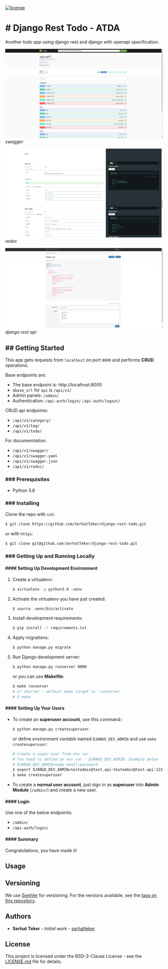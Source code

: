 [![license](https://img.shields.io/badge/license-bsd%203--clause-blue.svg)](https://opensource.org/licenses/bsd-3-clause)

# # Django Rest Todo - ATDA

Another todo app using django rest and django with openapi specification.

![openapi - swagger](./docs/img/screenshots/swagger.png)
_swagger_

![openapi - redoc](./docs/img/screenshots/redoc.png)
_redoc_

![django rest](./docs/img/screenshots/drf.png)
_django rest api_

## ## Getting Started

This app gets requests from `localhost` on port `8000` and performs __CRUD__
operations.

<!-- `GET` `PUT` `DELETE` `POST` -->

Base endpoints are:
- The base endpoint is: http://localhost:8000
- `$base_url` for `api` is `/api/v1/`
- Admin panels: `/admin/`
- Authentication: `/api-auth/login/` `/api-auth/logout/`

CRUD api endpoints:
- `/api/v1/category/`
- `/api/v1/tag/`
- `/api/v1/todo/`

For documemtation:
- `/api/v1/swagger/`
- `/api/v1/swagger.yaml`
- `/api/v1/swagger.json`
- `/api/v1/redoc/`


### ### Prerequisites

- Python 3.8

### ### Installing

Clone the repo with `ssh`:

```bash
$ git clone https://github.com/SerhatTeker/django-rest-todo.git
```

or with `https`:

```bash
$ git clone git@github.com:SerhatTeker/django-rest-todo.git
```

### ### Getting Up and Running Locally

#### #### Setting Up Development Environment

1. Create a virtualenv:

    ```bash
    $ virtualenv -p python3.8 .venv
    ```

2. Activate the virtualenv you have just created:

    ```bash
    $ source .venv/bin/activate
    ```

3.  Install development requirements:

    ```bash
    $ pip install -r requirements.txt
    ```

4. Apply migrations:

    ```bash
    $ python manage.py migrate
    ```

5. Run Django development server:

    ```bash
    $ python manage.py runserver 8000
    ```

    or you can use __Makefile__:

    ```bash
    $ make runserver
    # or shorter : default make target is `runserver`
    # $ make
    ```

#### #### Setting Up Your Users

* To create an **superuser account**, use this command::

    ```bash
    $ python manage.py createsuperuser
    ```

    or define _environment variable_ named `DJANGO_DEV_ADMIN` and use `make
    createsuperuser`:

    ```bash
    # Create a super user from env var
    # You need to define an env var : DJANGO_DEV_ADMIN. Example below
    # DJANGO_DEV_ADMIN=name:email:password
    $ export DJANGO_DEV_ADMIN=testadmin@test.api:testadmin@test.api:123asX3?23
    $ make createsuperuser
    ```

* To create a **normal user account**, just sign in as __superuser__ into
 __Admin Module__ (`/admin/`) and create a new user.

#### #### Login

Use one of the below endpoints:

- `/admin/`
- `/api-auth/login/`

#### #### Summary

Congratulations, you have made it!

<!--
## Running the tests

Explain how to run the automated tests for this system

### Break down into end to end tests

Explain what these tests test and why

```
Give an example
```

### And coding style tests

Explain what these tests test and why

```
Give an example
```
-->

## Usage

<!--
## Deployment

Add additional notes about how to deploy this on a live system

## Built With

* [Dropwizard](http://www.dropwizard.io/1.0.2/docs/) - The web framework used
* [Maven](https://maven.apache.org/) - Dependency Management
* [ROME](https://rometools.github.io/rome/) - Used to generate RSS Feeds

## Contributing

Please read
[CONTRIBUTING.md](https://gist.github.com/PurpleBooth/b24679402957c63ec426) for
details on our code of conduct, and the process for submitting pull requests to
us.
-->

## Versioning

We use [SemVer](http://semver.org/) for versioning. For the versions available,
see the [tags on this repository](https://github.com/your/project/tags).

## Authors

* **Serhat Teker** - *Initial work* - [serhatteker](https://github.com/serhatteker)

<!-- See also the list of
[contributors](https://github.com/your/project/contributors) who participated in
this project. -->

## License

This project is licensed under the BSD-3-Clause License - see the
[LICENSE.md](LICENSE.md) file for details.
